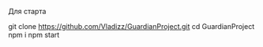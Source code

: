 Для старта

git clone https://github.com/Vladizz/GuardianProject.git 
cd GuardianProject
npm i
npm start
